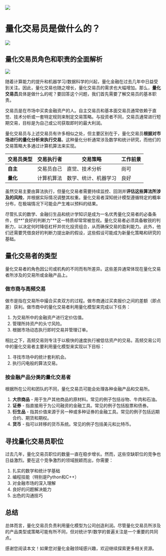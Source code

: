 ![](https://fastly.jsdelivr.net/gh/bucketio/img11@main/2024/10/21/1729466068183-23134fce-3131-4262-b18c-f378d71af4f6.gif)

# 量化交易员是做什么的？
![](https://fastly.jsdelivr.net/gh/bucketio/img9@main/2024/10/20/1729465031968-b3c8959e-1d37-4b8a-91b1-b0b0dfe25143.png)

## 量化交易员角色和职责的全面解析

![](https://fastly.jsdelivr.net/gh/bucketio/img12@main/2025/02/06/1738823480945-798e46f7-6058-4766-bb41-43138e3f7c39.JPG)

随着计算能力的提升和机器学习/数据科学的兴起，量化金融在过去几年中日益受到关注。因此，量化交易也随之增长，量化交易员的需求也大幅增加。那么，**量化交易员**具体是做什么的呢？要回答这个问题，我们首先需要了解交易员的基本职责。

交易员是在市场中买卖金融资产的人。自主交易员和基本面交易员通常依赖于直觉、技术分析或一套特定规则来制定交易策略。与投资者不同，交易员通常进行短期交易，目标是为自己或公司获取即时的最大利润。

量化交易员与上述交易员有许多相似之处，但主要区别在于，量化交易员**根据对市场进行的量化分析来执行交易**。这种量化分析通常涉及数学和统计研究，而他们的交易策略大多通过计算机算法来实现。

| 交易员类型 | 交易执行者 | 交易策略 | 工作前景 |
| --- | --- | --- | --- |
| **自主** | 交易员自己 | 直觉、技术分析 | 尚可 |
| **量化** | 计算机算法 | 数学、统计、机器学习 | 良好 |

虽然交易主要由算法执行，但量化交易者需要持续监控、回测并**评估这些算法所涉及的风险**，并根据实际情况调整其权重。量化交易者深知统计模型遵循特定的概率分布，在极端情况下可能会产生难以预料的结果。

尽管扎实的数学、金融衍生品和统计学知识是成为一名优秀量化交易者的必备条件，但**"良好的判断力"**这一特质却常常被忽视。量化交易者必须具备敏锐的判断力，以决定何时降低杠杆并优化投资组合，从而确保交易的盈利能力。此外，他们还需要凭借良好的判断力提出新的假设，这些假设可能成为新量化策略和研究的基础。

## 量化交易者的类型

量化交易者的角色因公司或机构的不同而有所差异。这些差异通常体现在量化交易者所涉及的交易所或金融产品上。

### 做市商与高频交易

做市是指在交易所中撮合买卖双方的过程。做市商通过买卖报价之间的差额（即点差）获利。做市商中的量化交易者利用量化模型来完成以下任务：

1. 为交易所中的金融资产进行定价估值。
2. 管理所持资产的头寸风险。
3. 根据市场动态执行即时交易并管理订单。

相比之下，高频交易则专注于以极快的速度执行被低估资产的交易。高频交易公司中的量化交易者主要利用量化模型来实现以下目标：

1. 寻找市场中的统计套利机会。
2. 执行闪电般的算法交易。

### 按金融产品分类的量化交易者
根据所在公司和团队的不同，量化交易员可能会处理各种金融产品和交易所。

1. **大宗商品** - 用于生产其他商品的原材料。常见的例子包括谷物、牛肉和石油。
2. **证券** - 指直接用于为公司融资的金融工具。常见的例子包括股票和债券。
3. **衍生品** - 指其价值来源于另一种或多种证券的金融工具。常见的例子包括远期合约、期货和期权。
4. **货币** - 指可以转移的货币系统。常见的例子包括美元和比特币。

## 寻找量化交易员职位

过去几年，量化交易员职位的数量一直在稳步增长。然而，这些空缺职位的竞争也日益激烈。要在这个竞争激烈的领域脱颖而出，你需要：

1. 扎实的数学和统计学基础
2. 编程技能（特别是Python和C++）
3. 对金融市场的深入理解
4. 良好的问题解决能力
5. 出色的沟通技巧

## 总结

总体而言，量化交易员负责利用量化模型为公司创造利润。尽管量化交易员所涉及的产品类型或策略可能有所不同，但对统计学/数学的普遍关注是一个重要的共同点。

感谢您阅读本文！如果您对量化金融领域感兴趣，欢迎继续探索更多相关资源。 